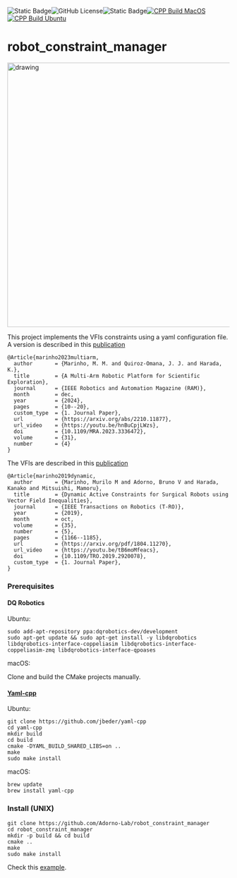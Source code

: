 ![Static Badge](https://img.shields.io/badge/Written_in-C%2B%2B17-blue)![GitHub License](https://img.shields.io/github/license/juanjqo/capybara_toolkit?color=orange)![Static Badge](https://img.shields.io/badge/status-experimental-red)[![CPP Build MacOS](https://github.com/Adorno-Lab/robot_constraint_manager/actions/workflows/cpp_build_macos.yml/badge.svg)](https://github.com/Adorno-Lab/robot_constraint_manager/actions/workflows/cpp_build_macos.yml)[![CPP Build Ubuntu](https://github.com/Adorno-Lab/robot_constraint_manager/actions/workflows/cpp_build.yml/badge.svg)](https://github.com/Adorno-Lab/robot_constraint_manager/actions/workflows/cpp_build.yml)
# robot_constraint_manager

<img src="https://github.com/user-attachments/assets/810414b6-5dbc-4889-83c4-802c863807ea" alt="drawing" width="600"/>

This project implements the VFIs constraints using a yaml configuration file.
A version is described in this [publication](https://ieeexplore.ieee.org/document/10399868)

```bibtext
@Article{marinho2023multiarm,
  author       = {Marinho, M. M. and Quiroz-Omana, J. J. and Harada, K.},
  title        = {A Multi-Arm Robotic Platform for Scientific Exploration},
  journal      = {IEEE Robotics and Automation Magazine (RAM)}, 
  month        = dec,
  year         = {2024},
  pages        = {10--20},
  custom_type  = {1. Journal Paper},
  url          = {https://arxiv.org/abs/2210.11877},
  url_video    = {https://youtu.be/hnBuCpjLWzs},
  doi          = {10.1109/MRA.2023.3336472},
  volume       = {31},
  number       = {4}
}
```

The VFIs are described in this [publication](https://ieeexplore.ieee.org/document/8742769)

```bibtext
@Article{marinho2019dynamic,
  author       = {Marinho, Murilo M and Adorno, Bruno V and Harada, Kanako and Mitsuishi, Mamoru},
  title        = {Dynamic Active Constraints for Surgical Robots using Vector Field Inequalities},
  journal      = {IEEE Transactions on Robotics (T-RO)},
  year         = {2019},
  month        = oct,
  volume       = {35}, 
  number       = {5}, 
  pages        = {1166--1185},
  url          = {https://arxiv.org/pdf/1804.11270},
  url_video    = {https://youtu.be/tB6moMfeacs},
  doi          = {10.1109/TRO.2019.2920078},
  custom_type  = {1. Journal Paper},
}
```


### Prerequisites

#### DQ Robotics

Ubuntu:
```shell
sudo add-apt-repository ppa:dqrobotics-dev/development 
sudo apt-get update && sudo apt-get install -y libdqrobotics libdqrobotics-interface-coppeliasim libdqrobotics-interface-coppeliasim-zmq libdqrobotics-interface-qpoases
```
macOS:

Clone and build the CMake projects manually.

#### [Yaml-cpp](https://github.com/jbeder/yaml-cpp)

Ubuntu:
```shell
git clone https://github.com/jbeder/yaml-cpp
cd yaml-cpp
mkdir build
cd build
cmake -DYAML_BUILD_SHARED_LIBS=on ..
make
sudo make install
```
macOS:

```
brew update
brew install yaml-cpp
```

### Install (UNIX)

```shell
git clone https://github.com/Adorno-Lab/robot_constraint_manager
cd robot_constraint_manager
mkdir -p build && cd build
cmake ..
make
sudo make install
```

Check this [example](https://github.com/Adorno-Lab/robot_constraint_manager/tree/main/examples/panda_example).



